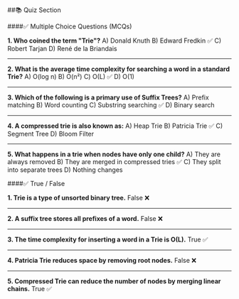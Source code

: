 ##📚 Quiz Section

####✅ Multiple Choice Questions (MCQs)

**1. Who coined the term "Trie"?**
A) Donald Knuth
B) Edward Fredkin ✅
C) Robert Tarjan
D) René de la Briandais

---

**2. What is the average time complexity for searching a word in a standard Trie?**
A) O(log n)
B) O(n²)
C) O(L) ✅
D) O(1)

---

**3. Which of the following is a primary use of Suffix Trees?**
A) Prefix matching
B) Word counting
C) Substring searching ✅
D) Binary search

---

**4. A compressed trie is also known as:**
A) Heap Trie
B) Patricia Trie ✅
C) Segment Tree
D) Bloom Filter

---

**5. What happens in a trie when nodes have only one child?**
A) They are always removed
B) They are merged in compressed tries ✅
C) They split into separate trees
D) Nothing changes


####✅ True / False

**1. Trie is a type of unsorted binary tree.**
False ❌

---

**2. A suffix tree stores all prefixes of a word.**
False ❌

---

**3. The time complexity for inserting a word in a Trie is O(L).**
True ✅

---

**4. Patricia Trie reduces space by removing root nodes.**
False ❌

---

**5. Compressed Trie can reduce the number of nodes by merging linear chains.**
True ✅

